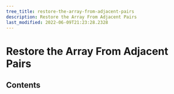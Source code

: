```yaml
---
tree_title: restore-the-array-from-adjacent-pairs
description: Restore the Array From Adjacent Pairs
last_modified: 2022-06-09T21:23:28.2328
---
```


# Restore the Array From Adjacent Pairs

## Contents
